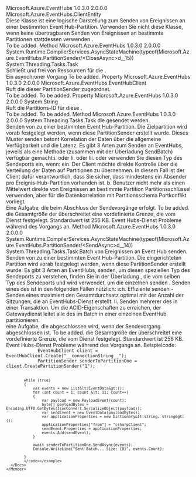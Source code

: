 <Type Name="PartitionSender" FullName="Microsoft.Azure.EventHubs.PartitionSender">
  <TypeSignature Language="C#" Value="public sealed class PartitionSender : Microsoft.Azure.EventHubs.ClientEntity" />
  <TypeSignature Language="ILAsm" Value=".class public auto ansi sealed beforefieldinit PartitionSender extends Microsoft.Azure.EventHubs.ClientEntity" />
  <TypeSignature Language="DocId" Value="T:Microsoft.Azure.EventHubs.PartitionSender" />
  <TypeSignature Language="VB.NET" Value="Public NotInheritable Class PartitionSender&#xA;Inherits ClientEntity" />
  <TypeSignature Language="F#" Value="type PartitionSender = class&#xA;    inherit ClientEntity" />
  <AssemblyInfo>
    <AssemblyName>Microsoft.Azure.EventHubs</AssemblyName>
    <AssemblyVersion>1.0.3.0</AssemblyVersion>
    <AssemblyVersion>2.0.0.0</AssemblyVersion>
  </AssemblyInfo>
  <Base>
    <BaseTypeName>Microsoft.Azure.EventHubs.ClientEntity</BaseTypeName>
  </Base>
  <Interfaces />
  <Docs>
    <summary>
            Diese Klasse ist eine logische Darstellung zum Senden von Ereignissen an einer bestimmten Event Hub-Partition. Verwenden Sie nicht diese Klasse, wenn keine übertragbaren Senden von Ereignissen an bestimmte Partitionen stattdessen verwenden <see cref="M:Microsoft.Azure.EventHubs.EventHubClient.SendAsync(Microsoft.Azure.EventHubs.EventData)" />.
            </summary>
    <remarks>To be added.</remarks>
    <altmember cref="M:Microsoft.Azure.EventHubs.EventHubClient.CreatePartitionSender(System.String)" />
    <altmember cref="M:Microsoft.Azure.EventHubs.EventHubClient.CreateFromConnectionString(System.String)" />
  </Docs>
  <Members>
    <Member MemberName="CloseAsync">
      <MemberSignature Language="C#" Value="public override System.Threading.Tasks.Task CloseAsync ();" />
      <MemberSignature Language="ILAsm" Value=".method public hidebysig virtual instance class System.Threading.Tasks.Task CloseAsync() cil managed" />
      <MemberSignature Language="DocId" Value="M:Microsoft.Azure.EventHubs.PartitionSender.CloseAsync" />
      <MemberSignature Language="VB.NET" Value="Public Overrides Function CloseAsync () As Task" />
      <MemberSignature Language="F#" Value="override this.CloseAsync : unit -&gt; System.Threading.Tasks.Task" Usage="partitionSender.CloseAsync " />
      <MemberType>Method</MemberType>
      <AssemblyInfo>
        <AssemblyName>Microsoft.Azure.EventHubs</AssemblyName>
        <AssemblyVersion>1.0.3.0</AssemblyVersion>
        <AssemblyVersion>2.0.0.0</AssemblyVersion>
      </AssemblyInfo>
      <Attributes>
        <Attribute>
          <AttributeName>System.Runtime.CompilerServices.AsyncStateMachine(typeof(Microsoft.Azure.EventHubs.PartitionSender/&lt;CloseAsync&gt;d__15))</AttributeName>
        </Attribute>
      </Attributes>
      <ReturnValue>
        <ReturnType>System.Threading.Tasks.Task</ReturnType>
      </ReturnValue>
      <Parameters />
      <Docs>
        <summary>
            Schließt und frei von Ressourcen für die <see cref="T:Microsoft.Azure.EventHubs.PartitionSender" />.
            </summary>
        <returns>Ein asynchroner Vorgang</returns>
        <remarks>To be added.</remarks>
      </Docs>
    </Member>
    <Member MemberName="EventHubClient">
      <MemberSignature Language="C#" Value="public Microsoft.Azure.EventHubs.EventHubClient EventHubClient { get; }" />
      <MemberSignature Language="ILAsm" Value=".property instance class Microsoft.Azure.EventHubs.EventHubClient EventHubClient" />
      <MemberSignature Language="DocId" Value="P:Microsoft.Azure.EventHubs.PartitionSender.EventHubClient" />
      <MemberSignature Language="VB.NET" Value="Public ReadOnly Property EventHubClient As EventHubClient" />
      <MemberSignature Language="F#" Value="member this.EventHubClient : Microsoft.Azure.EventHubs.EventHubClient" Usage="Microsoft.Azure.EventHubs.PartitionSender.EventHubClient" />
      <MemberType>Property</MemberType>
      <AssemblyInfo>
        <AssemblyName>Microsoft.Azure.EventHubs</AssemblyName>
        <AssemblyVersion>1.0.3.0</AssemblyVersion>
        <AssemblyVersion>2.0.0.0</AssemblyVersion>
      </AssemblyInfo>
      <ReturnValue>
        <ReturnType>Microsoft.Azure.EventHubs.EventHubClient</ReturnType>
      </ReturnValue>
      <Docs>
        <summary>
            Ruft die <see cref="P:Microsoft.Azure.EventHubs.PartitionSender.EventHubClient" /> dieser PartitionSender zugeordnet.
            </summary>
        <value>To be added.</value>
        <remarks>To be added.</remarks>
      </Docs>
    </Member>
    <Member MemberName="PartitionId">
      <MemberSignature Language="C#" Value="public string PartitionId { get; }" />
      <MemberSignature Language="ILAsm" Value=".property instance string PartitionId" />
      <MemberSignature Language="DocId" Value="P:Microsoft.Azure.EventHubs.PartitionSender.PartitionId" />
      <MemberSignature Language="VB.NET" Value="Public ReadOnly Property PartitionId As String" />
      <MemberSignature Language="F#" Value="member this.PartitionId : string" Usage="Microsoft.Azure.EventHubs.PartitionSender.PartitionId" />
      <MemberType>Property</MemberType>
      <AssemblyInfo>
        <AssemblyName>Microsoft.Azure.EventHubs</AssemblyName>
        <AssemblyVersion>1.0.3.0</AssemblyVersion>
        <AssemblyVersion>2.0.0.0</AssemblyVersion>
      </AssemblyInfo>
      <ReturnValue>
        <ReturnType>System.String</ReturnType>
      </ReturnValue>
      <Docs>
        <summary>
            Ruft die Partitions-ID für diese <see cref="T:Microsoft.Azure.EventHubs.PartitionSender" />.
            </summary>
        <value>To be added.</value>
        <remarks>To be added.</remarks>
      </Docs>
    </Member>
    <Member MemberName="SendAsync">
      <MemberSignature Language="C#" Value="public System.Threading.Tasks.Task SendAsync (Microsoft.Azure.EventHubs.EventData eventData);" />
      <MemberSignature Language="ILAsm" Value=".method public hidebysig instance class System.Threading.Tasks.Task SendAsync(class Microsoft.Azure.EventHubs.EventData eventData) cil managed" />
      <MemberSignature Language="DocId" Value="M:Microsoft.Azure.EventHubs.PartitionSender.SendAsync(Microsoft.Azure.EventHubs.EventData)" />
      <MemberSignature Language="F#" Value="member this.SendAsync : Microsoft.Azure.EventHubs.EventData -&gt; System.Threading.Tasks.Task" Usage="partitionSender.SendAsync eventData" />
      <MemberType>Method</MemberType>
      <AssemblyInfo>
        <AssemblyName>Microsoft.Azure.EventHubs</AssemblyName>
        <AssemblyVersion>1.0.3.0</AssemblyVersion>
        <AssemblyVersion>2.0.0.0</AssemblyVersion>
      </AssemblyInfo>
      <ReturnValue>
        <ReturnType>System.Threading.Tasks.Task</ReturnType>
      </ReturnValue>
      <Parameters>
        <Parameter Name="eventData" Type="Microsoft.Azure.EventHubs.EventData" />
      </Parameters>
      <Docs>
        <param name="eventData">die <see cref="T:Microsoft.Azure.EventHubs.EventData" /> gesendet werden.</param>
        <summary>
            Senden von <see cref="T:Microsoft.Azure.EventHubs.EventData" /> zu einer bestimmten Event Hub-Partition. Die Zielpartition wird vorab festgelegt werden, wenn diese PartitionSender erstellt wurde.
            Dieses Muster senden betont Korrelation der Daten über die allgemeine Verfügbarkeit und die Latenz.
            <para>Es gibt 3 Arten zum Senden an EventHubs, jeweils als eine Methode (zusammen mit der Überladung SendBatch) verfügbar gemacht:</para><para>i. <see cref="M:Microsoft.Azure.EventHubs.EventHubClient.SendAsync(Microsoft.Azure.EventHubs.EventData)" /> oder <see cref="M:Microsoft.Azure.EventHubs.EventHubClient.SendAsync(System.Collections.Generic.IEnumerable{Microsoft.Azure.EventHubs.EventData})" /> </para> <para>Ii.  <see cref="M:Microsoft.Azure.EventHubs.EventHubClient.SendAsync(Microsoft.Azure.EventHubs.EventData,System.String)" /> oder <see cref="M:Microsoft.Azure.EventHubs.EventHubClient.SendAsync(System.Collections.Generic.IEnumerable{Microsoft.Azure.EventHubs.EventData},System.String)" /> </para> <para>Iii. <see cref="M:Microsoft.Azure.EventHubs.PartitionSender.SendAsync(Microsoft.Azure.EventHubs.EventData)" /> oder <see cref="M:Microsoft.Azure.EventHubs.PartitionSender.SendAsync(System.Collections.Generic.IEnumerable{Microsoft.Azure.EventHubs.EventData})" /> </para> verwenden Sie diesen Typ des Sendeports ein, wenn: <para>ein. Der Client möchte direkte Kontrolle über die Verteilung der Daten auf Partitionen zu übernehmen. In diesem Fall ist der Client dafür verantwortlich, dass Sie sicher, dass mindestens ein Absender pro Ereignis-Hub-Partition vorhanden ist. </para> <para>b. Benutzer nicht mehr als einen Mittelwert direkte von Ereignissen an bestimmte Partition Partitionsschlüssel verwenden, aber für die Datenkorrelation mit Partitionsschema Portkonflikt vorliegt.</para></summary>
        <returns>Eine Aufgabe, die beim Abschluss der Sendevorgänge erfolgt.</returns>
        <remarks>To be added.</remarks>
        <exception cref="T:Microsoft.Azure.EventHubs.MessageSizeExceededException">die Gesamtgröße der <see cref="T:Microsoft.Azure.EventHubs.EventData" /> überschreitet eine vordefinierte Grenze, die vom Dienst festgelegt. Standardwert ist 256 KB.</exception>
        <exception cref="T:Microsoft.Azure.EventHubs.EventHubsException">Event Hubs-Dienst Probleme während des Vorgangs an.</exception>
      </Docs>
    </Member>
    <Member MemberName="SendAsync">
      <MemberSignature Language="C#" Value="public System.Threading.Tasks.Task SendAsync (System.Collections.Generic.IEnumerable&lt;Microsoft.Azure.EventHubs.EventData&gt; eventDatas);" />
      <MemberSignature Language="ILAsm" Value=".method public hidebysig instance class System.Threading.Tasks.Task SendAsync(class System.Collections.Generic.IEnumerable`1&lt;class Microsoft.Azure.EventHubs.EventData&gt; eventDatas) cil managed" />
      <MemberSignature Language="DocId" Value="M:Microsoft.Azure.EventHubs.PartitionSender.SendAsync(System.Collections.Generic.IEnumerable{Microsoft.Azure.EventHubs.EventData})" />
      <MemberSignature Language="VB.NET" Value="Public Function SendAsync (eventDatas As IEnumerable(Of EventData)) As Task" />
      <MemberSignature Language="F#" Value="member this.SendAsync : seq&lt;Microsoft.Azure.EventHubs.EventData&gt; -&gt; System.Threading.Tasks.Task" Usage="partitionSender.SendAsync eventDatas" />
      <MemberType>Method</MemberType>
      <AssemblyInfo>
        <AssemblyName>Microsoft.Azure.EventHubs</AssemblyName>
        <AssemblyVersion>1.0.3.0</AssemblyVersion>
        <AssemblyVersion>2.0.0.0</AssemblyVersion>
      </AssemblyInfo>
      <Attributes>
        <Attribute>
          <AttributeName>System.Runtime.CompilerServices.AsyncStateMachine(typeof(Microsoft.Azure.EventHubs.PartitionSender/&lt;SendAsync&gt;d__14))</AttributeName>
        </Attribute>
      </Attributes>
      <ReturnValue>
        <ReturnType>System.Threading.Tasks.Task</ReturnType>
      </ReturnValue>
      <Parameters>
        <Parameter Name="eventDatas" Type="System.Collections.Generic.IEnumerable&lt;Microsoft.Azure.EventHubs.EventData&gt;" />
      </Parameters>
      <Docs>
        <param name="eventDatas">Batch von Ereignissen an Event Hub senden.</param>
        <summary>
            Senden von <see cref="T:Microsoft.Azure.EventHubs.EventData" /> zu einer bestimmten Event Hub-Partition. Die eingerichteten Partition wird vorab festgelegt werden, wenn diese PartitionSender erstellt wurde.
            <para>Es gibt 3 Arten an EventHubs, senden, um diesen speziellen Typ des Sendeports zu verstehen, finden Sie in der Überladung <see cref="M:Microsoft.Azure.EventHubs.PartitionSender.SendAsync(Microsoft.Azure.EventHubs.EventData)" />, die vom selben Typ des Sendeports und wird verwendet, um die einzelnen senden <see cref="T:Microsoft.Azure.EventHubs.EventData" />. </para>Senden eines <see cref="T:Microsoft.Azure.EventHubs.EventData" />des ist in den folgenden Fällen nützlich: <para>ich.    Effiziente senden - Senden eines <see cref="T:Microsoft.Azure.EventHubs.EventData" /> maximiert den Gesamtdurchsatz optimal mit der Anzahl der Sitzungen, die an EventHubs-Dienst erstellt.</para> <para>Ii.   Senden mehrerer <see cref="T:Microsoft.Azure.EventHubs.EventData" />des in einer Transaktion. Um die ACID-Eigenschaften zu erreichen, der Gatewaydienst leitet alle <see cref="T:Microsoft.Azure.EventHubs.EventData" />des im Batch in einer einzelnen EventHub partitionieren.</para></summary>
        <returns>eine Aufgabe, die abgeschlossen wird, wenn der Sendevorgang abgeschlossen ist.</returns>
        <remarks>To be added.</remarks>
        <exception cref="T:Microsoft.Azure.EventHubs.MessageSizeExceededException">die Gesamtgröße der <see cref="T:Microsoft.Azure.EventHubs.EventData" /> überschreitet eine vordefinierte Grenze, die vom Dienst festgelegt. Standardwert ist 256 KB.</exception>
        <exception cref="T:Microsoft.Azure.EventHubs.EventHubsException">Event Hubs-Dienst Probleme während des Vorgangs an.</exception>
        <example>
            Beispielcode:
            <code>
            EventHubClient client = EventHubClient.Create("__connectionString__");
            PartitionSender senderToPartitionOne = client.CreatePartitionSender("1");
                    
            while (true)
            {
                var events = new List&lt;EventData&gt;();
                for (int count = 1; count &lt; 11; count++)
                {
                    var payload = new PayloadEvent(count);
                    byte[] payloadBytes = Encoding.UTF8.GetBytes(JsonConvert.SerializeObject(payload));
                    var sendEvent = new EventData(payloadBytes);
                    var applicationProperties = new Dictionary&lt;string, string&gt;();
                    applicationProperties["from"] = "csharpClient";
                    sendEvent.Properties = applicationProperties;
                    events.Add(sendEvent);
                }
                    
                await senderToPartitionOne.SendAsync(events);
                Console.WriteLine("Sent Batch... Size: {0}", events.Count);
                
            }
            </code></example>
      </Docs>
    </Member>
  </Members>
</Type>